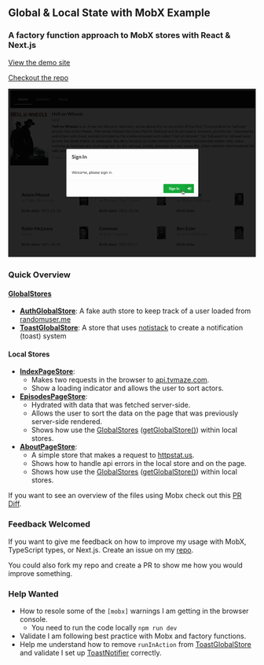 ## Global & Local State with MobX Example

### A factory function approach to MobX stores with React & Next.js

[View the demo site](https://mobx-local-global-stores.vercel.app/)

[Checkout the repo](https://github.com/codeBelt/mobx-local-global-stores)

![screenshot of website](./animation.gif)

### Quick Overview

#### [GlobalStores](https://github.com/codeBelt/mobx-local-global-stores/blob/main/src/stores/GlobalStore.ts)

- **[AuthGlobalStore](https://github.com/codeBelt/mobx-local-global-stores/blob/main/src/stores/auth/AuthGlobalStore.ts)**: A fake auth store to keep track of a user loaded from [randomuser.me](https://randomuser.me/)
- **[ToastGlobalStore](https://github.com/codeBelt/mobx-local-global-stores/blob/main/src/stores/toast/ToastGlobalStore.ts)**: A store that uses [notistack](https://iamhosseindhv.com/notistack) to create a notification (toast) system

#### Local Stores

- **[IndexPageStore](https://github.com/codeBelt/mobx-local-global-stores/blob/main/src/components/pages/index-page/IndexPage.store.ts)**:
  - Makes two requests in the browser to [api.tvmaze.com](https://api.tvmaze.com).
  - Show a loading indicator and allows the user to sort actors.
- **[EpisodesPageStore](https://github.com/codeBelt/mobx-local-global-stores/blob/main/src/components/pages/episodes-page/EpisodesPage.store.ts)**:
  - Hydrated with data that was fetched server-side.
  - Allows the user to sort the data on the page that was previously server-side rendered.
  - Shows how use the [GlobalStores](https://github.com/codeBelt/mobx-local-global-stores/blob/main/src/stores/GlobalStore.ts) ([getGlobalStore()](https://github.com/codeBelt/mobx-local-global-stores/blob/main/src/components/shared/global-store-provider/GlobalStoreProvider.tsx#L13)) within local stores.
- **[AboutPageStore](https://github.com/codeBelt/mobx-local-global-stores/blob/main/src/components/pages/about-page/AboutPage.store.ts)**:
  - A simple store that makes a request to [httpstat.us](https://httpstat.us).
  - Shows how to handle api errors in the local store and on the page.
  - Shows how use the [GlobalStores](https://github.com/codeBelt/mobx-local-global-stores/blob/main/src/stores/GlobalStore.ts) ([getGlobalStore()](https://github.com/codeBelt/mobx-local-global-stores/blob/main/src/components/shared/global-store-provider/GlobalStoreProvider.tsx#L13)) within local stores.

If you want to see an overview of the files using Mobx check out this [PR Diff](https://github.com/codeBelt/mobx-local-global-stores/pull/4/files).

### Feedback Welcomed

If you want to give me feedback on how to improve my usage with MobX, TypeScript types, or Next.js. Create an issue on my [repo](https://github.com/codeBelt/mobx-local-global-stores).

You could also fork my repo and create a PR to show me how you would improve something.

### Help Wanted

- How to resole some of the `[mobx]` warnings I am getting in the browser console.
  - You need to run the code locally `npm run dev`
- Validate I am following best practice with Mobx and factory functions.
- Help me understand how to remove `runInAction` from [ToastGlobalStore](https://github.com/codeBelt/mobx-local-global-stores/blob/main/src/stores/toast/ToastGlobalStore.ts) and validate I set up [ToastNotifier](https://github.com/codeBelt/mobx-local-global-stores/blob/main/src/components/ui/toast-notifier/ToastNotifier.tsx) correctly.
